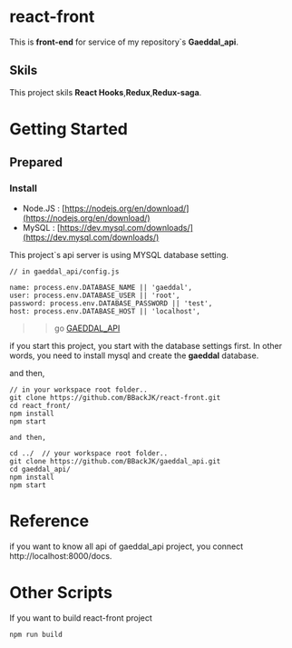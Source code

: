 # react-front

This is **front-end** for service of my repository`s **Gaeddal_api**.

## Skils

This project skils **React Hooks**,**Redux**,**Redux-saga**.

# Getting Started

## Prepared

### Install

- Node.JS : [https://nodejs.org/en/download/](https://nodejs.org/en/download/)
- MySQL : [https://dev.mysql.com/downloads/](https://dev.mysql.com/downloads/)

This project`s api server is using MYSQL database setting.

```
// in gaeddal_api/config.js

name: process.env.DATABASE_NAME || 'gaeddal',
user: process.env.DATABASE_USER || 'root',
password: process.env.DATABASE_PASSWORD || 'test',
host: process.env.DATABASE_HOST || 'localhost',
```

> > go [GAEDDAL_API](https://github.com/BBackJK/gaeddal_api.git)

if you start this project, you start with the database settings first.
In other words, you need to install mysql and create the **gaeddal** database.

and then,

```
// in your workspace root folder..
git clone https://github.com/BBackJK/react-front.git
cd react_front/
npm install
npm start

and then,

cd ../  // your workspace root folder..
git clone https://github.com/BBackJK/gaeddal_api.git
cd gaeddal_api/
npm install
npm start
```

# Reference

if you want to know all api of gaeddal_api project, you connect http://localhost:8000/docs.

# Other Scripts

If you want to build react-front project

```
npm run build
```
